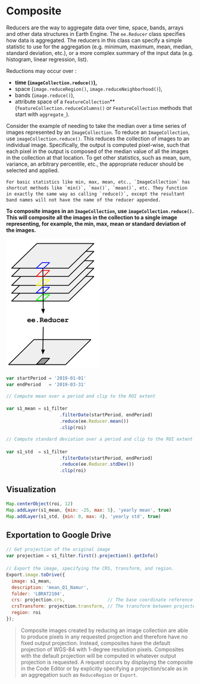 # Composite

Reducers are the way to aggregate data over time, space, bands, arrays and other data structures in Earth Engine. The `ee.Reducer` class specifies how data is aggregated. The reducers in this class can specify a simple statistic to use for the aggregation (e.g. minimum, maximum, mean, median, standard deviation, etc.), or a more complex summary of the input data (e.g. histogram, linear regression, list).

Reductions may occur over :
- **time (`imageCollection.reduce()`),**
- space (`image.reduceRegion()`, `image.reduceNeighborhood()`),
- bands (`image.reduce()`),
- attribute space of a `FeatureCollection`** (`featureCollection.reduceColumns()` or `FeatureCollection` methods that start with `aggregate_`).


Consider the example of needing to take the median over a time series of images represented by an `ImageCollection`. To reduce an `ImageCollection`, use `imageCollection.reduce()`. This reduces the collection of images to an individual image. Specifically, the output is computed pixel-wise, such that each pixel in the output is composed of the median value of all the images in the collection at that location. To get other statistics, such as mean, sum, variance, an arbitrary percentile, etc., the appropriate reducer should be selected and applied.

```{note}
For basic statistics like min, max, mean, etc., `ImageCollection` has shortcut methods like `min()`, `max()`, `mean()`, etc. They function in exactly the same way as calling `reduce()`, except the resultant band names will not have the name of the reducer appended.
```

**To composite images in an `ImageCollection`, use `imageCollection.reduce()`. This will composite all the images in the collection to a single image representing, for example, the min, max, mean or standard deviation of the images.**


![reducer](Reduce_ImageCollection.png)


```js
var startPeriod = '2019-01-01'
var endPeriod   = '2019-03-31'
```

```js
// Compute mean over a period and clip to the ROI extent

var s1_mean = s1_filter
                    .filterDate(startPeriod, endPeriod)
                    .reduce(ee.Reducer.mean())
                    .clip(roi)
```

```js
// Compute standard deviation over a period and clip to the ROI extent

var s1_std  = s1_filter
                    .filterDate(startPeriod, endPeriod)
                    .reduce(ee.Reducer.stdDev())
                    .clip(roi)
```

## Visualization


```js
Map.centerObject(roi, 12)
Map.addLayer(s1_mean, {min: -25, max: 5}, 'yearly mean', true)
Map.addLayer(s1_std, {min: 0, max: 4}, 'yearly std', true)
```


## Exportation to Google Drive

```js
// Get projection of the original image
var projection = s1_filter.first().projection().getInfo()

// Export the image, specifying the CRS, transform, and region.
Export.image.toDrive({
  image: s1_mean,
  description: 'mean_Q1_Namur',
  folder: 'LBRAT2104',
  crs: projection.crs,                // The base coordinate reference system of this projection (e.g. 'EPSG:4326')
  crsTransform: projection.transform, // The transform between projected coordinates and the base coordinate system
  region: roi
});
```

> Composite images created by reducing an image collection are able to produce pixels in any requested projection and therefore have no fixed output projection. Instead, composites have the default projection of WGS-84 with 1-degree resolution pixels. Composites with the default projection will be computed in whatever output projection is requested. A request occurs by displaying the composite in the Code Editor or by explicitly specifying a projection/scale as in an aggregation such as `ReduceRegion` or `Export`.


